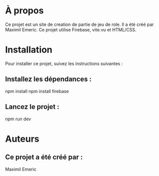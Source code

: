 # À propos
Ce projet est un site de creation de partie de jeu de role. Il a été créé par Maximil Emeric.
Ce projet utilise Firebase, vite.vu et HTML/CSS.

# Installation
Pour installer ce projet, suivez les instructions suivantes :

## Installez les dépendances :
npm install
npm install firebase

## Lancez le projet :
npm run dev

# Auteurs
## Ce projet a été créé par :

Maximil Emeric